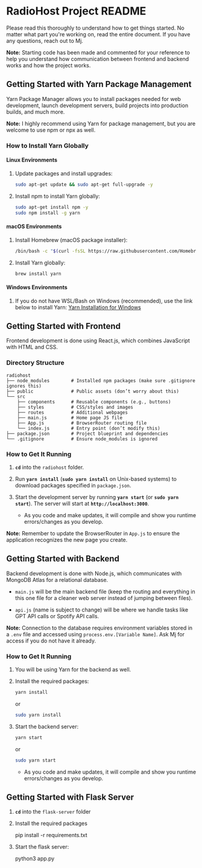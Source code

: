 # RadioHost Project README

Please read this thoroughly to understand how to get things started. No matter what part you're working on, read the entire document. If you have any questions, reach out to Mj.

**Note:** Starting code has been made and commented for your reference to help you understand how communication between frontend and backend works and how the project works.

## Getting Started with Yarn Package Management

Yarn Package Manager allows you to install packages needed for web development, launch development servers, build projects into production builds, and much more.

**Note:** I highly recommend using Yarn for package management, but you are welcome to use npm or npx as well.

### How to Install Yarn Globally

#### Linux Environments

1. Update packages and install upgrades:
    ```bash
    sudo apt-get update && sudo apt-get full-upgrade -y
    ```
2. Install npm to install Yarn globally:
    ```bash
    sudo apt-get install npm -y
    sudo npm install -g yarn
    ```

#### macOS Environments

1. Install Homebrew (macOS package installer):
    ```bash
    /bin/bash -c "$(curl -fsSL https://raw.githubusercontent.com/Homebrew/install/HEAD/install.sh)"
    ```

2. Install Yarn globally:
    ```bash
    brew install yarn
    ```

#### Windows Environments

1. If you do not have WSL/Bash on Windows (recommended), use the link below to install Yarn:
    [Yarn Installation for Windows](https://classic.yarnpkg.com/lang/en/docs/install/#windows-stable)

## Getting Started with Frontend

Frontend development is done using React.js, which combines JavaScript with HTML and CSS.

### Directory Structure
```
radiohost
├── node_modules        # Installed npm packages (make sure .gitignore ignores this)
├── public              # Public assets (don’t worry about this)
└── src
    ├── components      # Reusable components (e.g., buttons)
    ├── styles          # CSS/styles and images
    ├── routes          # Additional webpages
    ├── main.js         # Home page JS file
    ├── App.js          # BrowserRouter routing file
    └── index.js        # Entry point (don’t modify this)
├── package.json        # Project blueprint and dependencies
└── .gitignore          # Ensure node_modules is ignored
```

### How to Get It Running

1. **`cd`** into the `radiohost` folder.

2. Run **`yarn install`** (**`sudo yarn install`** on Unix-based systems) to download packages specified in `package.json`.

3. Start the development server by running **`yarn start`** (or **`sudo yarn start`**). The server will start at **`http://localhost:3000`**.

    - As you code and make updates, it will compile and show you runtime errors/changes as you develop.

**Note:** Remember to update the BrowserRouter in `App.js` to ensure the application recognizes the new page you create.

## Getting Started with Backend

Backend development is done with Node.js, which communicates with MongoDB Atlas for a relational database.

- `main.js` will be the main backend file (keep the routing and everything in this one file for a cleaner web server instead of jumping between files).

- `api.js` (name is subject to change) will be where we handle tasks like GPT API calls or Spotify API calls.

**Note:** Connection to the database requires environment variables stored in a `.env` file and accessed using `process.env.[Variable Name]`. Ask Mj for access if you do not have it already.

### How to Get It Running

1. You will be using Yarn for the backend as well.

2. Install the required packages:
    ```bash
    yarn install
    ```
    or
    ```bash
    sudo yarn install
    ```

3. Start the backend server:
    ```bash
    yarn start
    ```
    or
    ```bash
    sudo yarn start
    ```

    - As you code and make updates, it will compile and show you runtime errors/changes as you develop.
  
## Getting Started with Flask Server

1. **`cd`** into the `flask-server` folder
   
2. Install the required packages
   
    pip install -r requirements.txt

3. Start the flask server:

   python3 app.py
